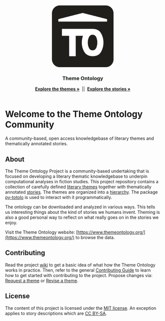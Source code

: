 <p align="center">
  <a href="https://www.themeontology.org/">
    <img src="https://github.com/theme-ontology/tstp/blob/master/projects/favicon2021/avatar-384x384.png?raw=true" alt="LTO avatar" width="200" height="200">
  </a>
</p>
<h3 align="center">Theme Ontology</h3>
<p align="center">
  <a href="https://www.themeontology.org/themes"><strong>Explore the themes »</strong></a>
  &nbsp;||&nbsp;
  <a href="https://www.themeontology.org/stories"><strong>Explore the stories »</strong></a>
  <br>
  <br>
</p>

# Welcome to the Theme Ontology Community

A community-based, open access knowledgebase of literary themes and thematically annotated stories. 

## About

The Theme Ontology Project is a community-based undertaking that is focused on developing a literary thematic knowledgebase to underpin computational analyses in fiction studies.
This project repository contains a collection of carefully defined [literary themes](https://github.com/theme-ontology/theming/wiki/What-is-a-Literary-Theme%3F) together with thematically annotated [stories](https://github.com/theme-ontology/theming/wiki/What-is-a-Story%3F).
The themes are organized into a [hierarchy](https://github.com/theme-ontology/theming/wiki/What-is-Literary-Theme-Ontology%3F).
The package [py-totolo](https://github.com/theme-ontology/python-totolo) is used to interact with it programmatically.

The ontology can be downloaded and analyzed in various ways.
This tells us interesting things about the kind of stories we humans invent.
Theming is also a good personal way to reflect on what really goes on in the stories we enjoy.

Visit the Theme Ontology website: [https://www.themeontology.org/](https://www.themeontology.org/) to browse the data.

## Contributing

Read the project [wiki](https://github.com/theme-ontology/theming/wiki) to get a basic idea of what how the Theme Ontology works in practice.
Then, refer to the general [Contributing Guide](CONTRIBUTING.md) to learn how to get started with contributing to the project.
Propose changes via:
[Request a theme](https://github.com/theme-ontology/theming/issues/new?template=request-a-new-theme.md)
or
[Revise a theme](https://github.com/theme-ontology/theming/issues/new?template=propose-to-revise-an-existing-theme.md).

## License

The content of this project is licensed under the 
[MIT license](LICENSE.md). 
An exception applies to story descriptions which are
[CC BY-SA](LICENSE-EXCEPTION.md). 

<BR>
<BR>
<BR>
